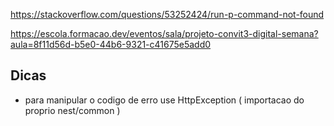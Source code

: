 https://stackoverflow.com/questions/53252424/run-p-command-not-found

https://escola.formacao.dev/eventos/sala/projeto-convit3-digital-semana?aula=8f11d56d-b5e0-44b6-9321-c41675e5add0

## Dicas

- para manipular o codigo de erro use HttpException ( importacao do proprio nest/common )

